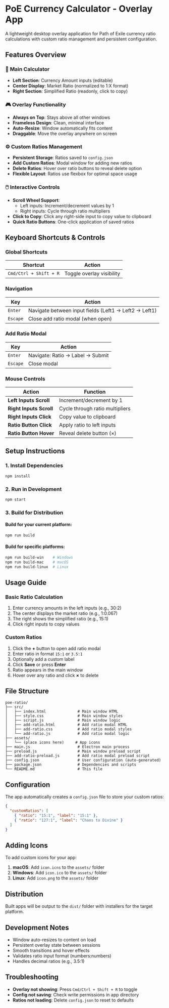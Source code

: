 # PoE Currency Calculator - Overlay App

A lightweight desktop overlay application for Path of Exile currency ratio calculations with custom ratio management and persistent configuration.

## Features Overview

### 🎯 **Main Calculator**
- **Left Section**: Currency Amount inputs (editable)
- **Center Display**: Market Ratio (normalized to 1:X format)
- **Right Section**: Simplified Ratio (readonly, click to copy)

### 🎮 **Overlay Functionality**
- **Always on Top**: Stays above all other windows
- **Frameless Design**: Clean, minimal interface
- **Auto-Resize**: Window automatically fits content
- **Draggable**: Move the overlay anywhere on screen

### ⚙️ **Custom Ratios Management**
- **Persistent Storage**: Ratios saved to `config.json`
- **Add Custom Ratios**: Modal window for adding new ratios
- **Delete Ratios**: Hover over ratio buttons to reveal delete option
- **Flexible Layout**: Ratios use flexbox for optimal space usage

### 🖱️ **Interactive Controls**
- **Scroll Wheel Support**:
  - Left inputs: Increment/decrement values by 1
  - Right inputs: Cycle through ratio multipliers
- **Click to Copy**: Click any right-side input to copy value to clipboard
- **Quick Ratio Buttons**: One-click application of saved ratios

## Keyboard Shortcuts & Controls

### Global Shortcuts
| Shortcut | Action |
|----------|--------|
| `Cmd/Ctrl + Shift + R` | Toggle overlay visibility |

### Navigation
| Key | Action |
|-----|--------|
| `Enter` | Navigate between input fields (Left1 → Left2 → Left1) |
| `Escape` | Close add ratio modal (when open) |

### Add Ratio Modal
| Key | Action |
|-----|--------|
| `Enter` | Navigate: Ratio → Label → Submit |
| `Escape` | Close modal |

### Mouse Controls
| Action | Function |
|--------|----------|
| **Left Inputs Scroll** | Increment/decrement by 1 |
| **Right Inputs Scroll** | Cycle through ratio multipliers |
| **Right Inputs Click** | Copy value to clipboard |
| **Ratio Button Click** | Apply ratio to left inputs |
| **Ratio Button Hover** | Reveal delete button (×) |

## Setup Instructions

### 1. Install Dependencies
```bash
npm install
```

### 2. Run in Development
```bash
npm start
```

### 3. Build for Distribution

#### Build for your current platform:
```bash
npm run build
```

#### Build for specific platforms:
```bash
npm run build-win    # Windows
npm run build-mac    # macOS
npm run build-linux  # Linux
```

## Usage Guide

### Basic Ratio Calculation
1. Enter currency amounts in the left inputs (e.g., 30:2)
2. The center displays the market ratio (e.g., 1:0.067)
3. The right shows the simplified ratio (e.g., 15:1)
4. Click right inputs to copy values

### Custom Ratios
1. Click the **+** button to open add ratio modal
2. Enter ratio in format `15:1` or `3.5:1`
3. Optionally add a custom label
4. Click **Save** or press **Enter**
5. Ratio appears in the main window
6. Hover over any ratio and click **×** to delete

## File Structure

```
poe-ratio/
├── src/
│   ├── index.html              # Main window HTML
│   ├── style.css               # Main window styles
│   ├── script.js               # Main window logic
│   ├── add-ratio.html          # Add ratio modal HTML
│   ├── add-ratio.css           # Add ratio modal styles
│   └── add-ratio.js            # Add ratio modal logic
├── assets/
│   └── (place icons here)     # App icons
├── main.js                     # Electron main process
├── preload.js                  # Main window preload script
├── add-ratio-preload.js        # Add ratio modal preload script
├── config.json                 # User configuration (auto-generated)
├── package.json                # Dependencies and scripts
└── README.md                   # This file
```

## Configuration

The app automatically creates a `config.json` file to store your custom ratios:

```json
{
  "customRatios": [
    { "ratio": "15:1", "label": "15:1" },
    { "ratio": "127:1", "label": "Chaos to Divine" }
  ]
}
```

## Adding Icons

To add custom icons for your app:

1. **macOS**: Add `icon.icns` to the `assets/` folder
2. **Windows**: Add `icon.ico` to the `assets/` folder
3. **Linux**: Add `icon.png` to the `assets/` folder

## Distribution

Built apps will be output to the `dist/` folder with installers for the target platform.

## Development Notes

- Window auto-resizes to content on load
- Persistent overlay state between sessions
- Smooth transitions and hover effects
- Validates ratio input format (numbers:numbers)
- Handles decimal ratios (e.g., 3.5:1)

## Troubleshooting

- **Overlay not showing**: Press `Cmd/Ctrl + Shift + R` to toggle
- **Config not saving**: Check write permissions in app directory
- **Ratios not loading**: Delete `config.json` to reset to defaults
